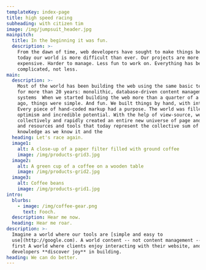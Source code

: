 ```yaml
---
templateKey: index-page
title: high speed racing
subheading: with citizen tim
image: /img/jumpsuit_header.jpg
mainpitch:
  title: In the beginning it was fun.
  description: >-
    From the dawn of time, web developers have sought to make things better. But
    today our world is more difficult than ever. Our projects are more
    expensive. Harder to manage. Less fun to work on. Everything has become MORE
    complicated, not less. 
main:
  description: >-
    Most of the world has been building the web using the same basic technique
    for more than 20 years: monolithic, database-driven content management
    systems  When we started building the web more than a quarter of a century
    ago, things were simple. And fun. We built things by hand, with intention.
    Every piece of hand-coded markup had a purpose. The world was filled with
    optimism and incredible potential. With the help of view-source, we
    collectively and rapidly created an entire new universe of page and links
    and resources and tools that today represent the collective sum of human
    knowledge as we know it and the 
  heading: Let's race again.
  image1:
    alt: A close-up of a paper filter filled with ground coffee
    image: /img/products-grid3.jpg
  image2:
    alt: A green cup of a coffee on a wooden table
    image: /img/products-grid2.jpg
  image3:
    alt: Coffee beans
    image: /img/products-grid1.jpg
intro:
  blurbs:
    - image: /img/coffee-gear.png
      text: Fooch.
  description: Hear me now.
  heading: Hear me roar.
description: >-
  Imagine a world where our tools are [simple and easy to
  use](http://google.com). A world content -- not content management -- comes
  first A world where clients enjoy interacting with their website, and where
  developers **discover joy** in building.
heading: We can do better.
---
```


